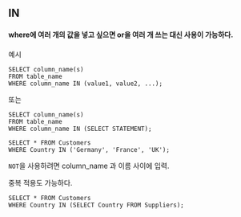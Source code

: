 ## IN

#### where에 여러 개의 값을 넣고 싶으면 or을 여러 개 쓰는 대신 사용이 가능하다.


예시<br/>
```
SELECT column_name(s)
FROM table_name
WHERE column_name IN (value1, value2, ...);
```

또는

```
SELECT column_name(s)
FROM table_name
WHERE column_name IN (SELECT STATEMENT);
```

```
SELECT * FROM Customers
WHERE Country IN ('Germany', 'France', 'UK');
```

`NOT`을 사용하려면 column_name 과 이름 사이에 입력.

중복 적용도 가능하다.

```
SELECT * FROM Customers
WHERE Country IN (SELECT Country FROM Suppliers);
```